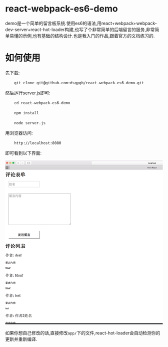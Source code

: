 # react-webpack-es6-demo

demo是一个简单的留言板系统.使用es6的语法,用react+webpack+webpack-dev-server+react-hot-loader构建,也写了个非常简单的后端留言的服务,非常简单易懂的示例,也有基础的结构设计.也是我入门的作品,跟着官方的文档练习的.



# 如何使用

先下载:

        git clone git@github.com:dsgygb/react-webpack-es6-demo.git
        
然后运行server.js即可:

        cd react-webpack-es6-demo

        npm install

        node server.js

用浏览器访问:
        
        http://localhost:8080
        
即可看到以下界面:

![demo](https://github.com/dsgygb/react-webpack-es6-demo/blob/master/assets/demoIndex.png?raw=true)


如果你想自己修改的话,直接修改```app/```下的文件,react-hot-loader会自动检测你的更新并重新编译.
  
